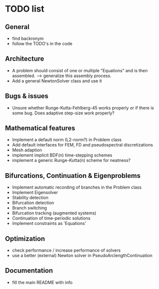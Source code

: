 
# TODO list

## General

- find backronym
- follow the TODO's in the code

## Architecture

- A problem should consist of one or multiple "Equations" and is then assembled. --> generalize this assembly process.
- Add a general NewtonSolver class and use it

## Bugs & issues

- Unsure whether Runge-Kutta-Fehlberg-45 works properly or if there is some bug. Does adaptive step-size work properly?

## Mathematical features

- Implement a default norm (L2-norm?) in Problem class
- Add default interfaces for FEM, FD and pseudospectral discretizations
- Mesh adaption
- implement implicit BDF(n) time-stepping schemes
- implement a generic Runge-Kutta(n) scheme for neatness?

## Bifurcations, Continuation & Eigenproblems

- Implement automatic recording of branches in the Problem class
- Implement Eigensolver
- Stability detection
- Bifurcation detection
- Branch switching
- Bifurcation tracking (augmented systems)
- Continuation of time-periodic solutions
- Implement constraints as 'Equations'

## Optimization

- check performance / increase performance of solvers
- use a better (external) Newton solver in PseudoArclengthContinuation

## Documentation

- fill the main README with info
